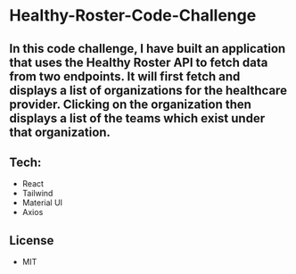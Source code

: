 # Healthy-Roster-Code-Challenge

## In this code challenge, I have built an application that uses the Healthy Roster API to fetch data from two endpoints.  It will first fetch and displays a list of organizations for the healthcare provider. Clicking on the organization then displays a list of the teams which exist under that organization.

## Tech: 
* React
* Tailwind
* Material UI
* Axios

## License

* MIT